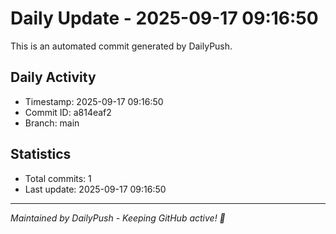 # Daily Update - 2025-09-17 09:16:50

This is an automated commit generated by DailyPush.

## Daily Activity
- Timestamp: 2025-09-17 09:16:50
- Commit ID: a814eaf2
- Branch: main

## Statistics
- Total commits: 1
- Last update: 2025-09-17 09:16:50

---
*Maintained by DailyPush - Keeping GitHub active! 🚀*
